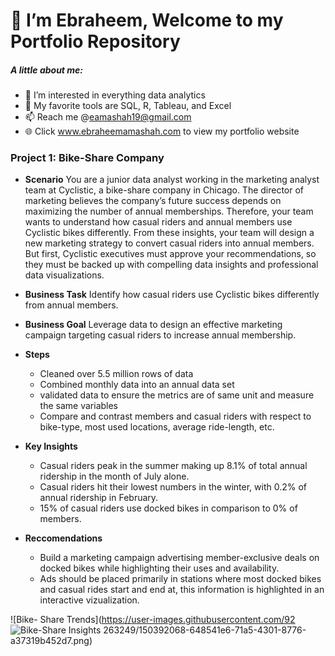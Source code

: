 # 👋 I’m Ebraheem, Welcome to my Portfolio Repository
##### A little about me:
- 👀 I’m interested in everything data analytics
- 💼 My favorite tools are SQL, R, Tableau, and Excel
- 📫 Reach me @eamashah19@gmail.com
- 🌐 Click www.ebraheemamashah.com to view my portfolio website

### Project 1: Bike-Share Company 
* **Scenario** You are a junior data analyst working in the marketing analyst team at Cyclistic, a bike-share company in Chicago. The director of marketing believes the company’s future success depends on maximizing the number of annual memberships. Therefore, your team wants to understand how casual riders and annual members use Cyclistic bikes differently. From these insights, your team will design a new marketing strategy to convert casual riders into annual members. But first, Cyclistic executives must approve your recommendations, so they must be backed up with compelling data insights and professional data visualizations.

* **Business Task** Identify how casual riders use Cyclistic bikes differently from annual members.

* **Business Goal** Leverage data to design an effective marketing campaign targeting casual riders to increase annual membership.

* **Steps**
  * Cleaned over 5.5 million rows of data
  * Combined monthly data into an annual data set 
  * validated data to ensure the metrics are of same unit and measure the same variables
  * Compare and contrast members and casual riders with respect to bike-type, most used locations, average ride-length, etc.

* **Key Insights**
  * Casual riders peak in the summer making up 8.1% of total annual ridership in the month of July alone.
  * Casual riders hit their lowest numbers in the winter, with 0.2% of annual ridership in February.
  * 15% of casual riders use docked bikes in comparison to 0% of members.

* **Reccomendations** 
  * Build a marketing campaign advertising member-exclusive deals on docked bikes while highlighting their uses and availability.
  * Ads should be placed primarily in stations where most docked bikes and casual rides start and end at, this information is highlighted in an interactive             vizualization.

![Bike- Share Trends](https://user-images.githubusercontent.com/92
![Bike-Share Insights](https://user-images.githubusercontent.com/92263249/150392094-6c338647-415f-4a1b-9900-aae5708d0156.png)
263249/150392068-648541e6-71a5-4301-8776-a37319b452d7.png)

